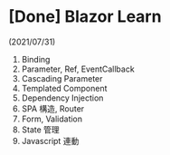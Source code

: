  # [Done] Blazor Learn
(2021/07/31)

1. Binding
2. Parameter, Ref, EventCallback
3. Cascading Parameter
4. Templated Component
5. Dependency Injection
6. SPA 構造, Router
7. Form, Validation
8. State 管理
9. Javascript 連動
